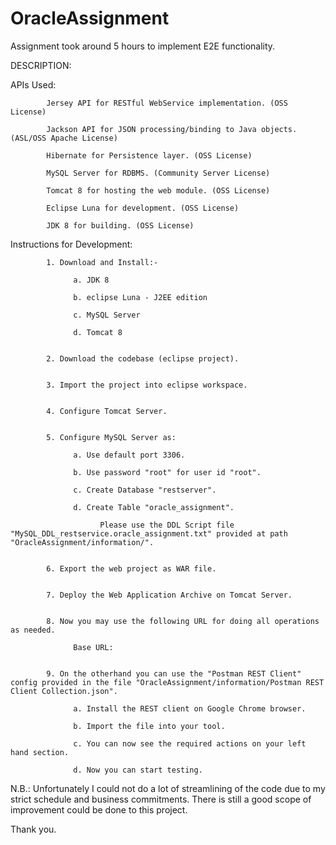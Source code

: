 # OracleAssignment

Assignment took around 5 hours to implement E2E functionality.

DESCRIPTION:

APIs Used:  

            Jersey API for RESTful WebService implementation. (OSS License)

            Jackson API for JSON processing/binding to Java objects. (ASL/OSS Apache License)
            
            Hibernate for Persistence layer. (OSS License)
            
            MySQL Server for RDBMS. (Community Server License)
            
            Tomcat 8 for hosting the web module. (OSS License)
            
            Eclipse Luna for development. (OSS License)
            
            JDK 8 for building. (OSS License)



Instructions for Development:

            1. Download and Install:-
            
                  a. JDK 8
                  
                  b. eclipse Luna - J2EE edition
                  
                  c. MySQL Server
                  
                  d. Tomcat 8
                  
                  
            2. Download the codebase (eclipse project).
            
            
            3. Import the project into eclipse workspace.
            
            
            4. Configure Tomcat Server.
            
            
            5. Configure MySQL Server as:
            
                  a. Use default port 3306.
                  
                  b. Use password "root" for user id "root".
                  
                  c. Create Database "restserver".
                  
                  d. Create Table "oracle_assignment".
                  
                        Please use the DDL Script file "MySQL_DDL_restservice.oracle_assignment.txt" provided at path "OracleAssignment/information/".
            
            
            6. Export the web project as WAR file.
            
            
            7. Deploy the Web Application Archive on Tomcat Server.
            
            
            8. Now you may use the following URL for doing all operations as needed.
            
                  Base URL: 
            
            
            9. On the otherhand you can use the "Postman REST Client" config provided in the file "OracleAssignment/information/Postman REST Client Collection.json".
            
                  a. Install the REST client on Google Chrome browser.
                  
                  b. Import the file into your tool.
                  
                  c. You can now see the required actions on your left hand section.
                  
                  d. Now you can start testing.
                  
                  


N.B.: Unfortunately I could not do a lot of streamlining of the code due to my strict schedule and business commitments. There is still a good scope of improvement could be done to this project.


Thank you.

